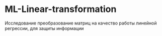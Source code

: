# ML-Linear-transformation
Исследование преобразование матриц на качество работы линейной регрессии, для защиты информации
